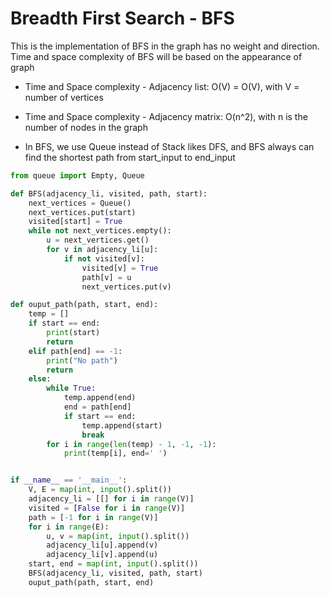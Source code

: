 # Breadth First Search - BFS
This is the implementation of BFS in the graph has no weight and direction. Time and space complexity of BFS will be based on the appearance of graph

+ Time and Space complexity - Adjacency list: O(V) = O(V), with V = number of vertices

+ Time and Space complexity - Adjacency matrix: O(n^2), with n is the number of nodes in the graph

+ In BFS, we use Queue instead of Stack likes DFS, and BFS always can find the shortest path from start_input to end_input

```python
from queue import Empty, Queue

def BFS(adjacency_li, visited, path, start):
    next_vertices = Queue()
    next_vertices.put(start)
    visited[start] = True
    while not next_vertices.empty():
        u = next_vertices.get()
        for v in adjacency_li[u]:
            if not visited[v]:
                visited[v] = True
                path[v] = u
                next_vertices.put(v) 

def ouput_path(path, start, end):
    temp = []
    if start == end:
        print(start)
        return
    elif path[end] == -1:
        print("No path")
        return 
    else:
        while True:
            temp.append(end)
            end = path[end]
            if start == end:
                temp.append(start)
                break
        for i in range(len(temp) - 1, -1, -1):
            print(temp[i], end=' ')


if __name__ == '__main__':
    V, E = map(int, input().split())
    adjacency_li = [[] for i in range(V)]
    visited = [False for i in range(V)]
    path = [-1 for i in range(V)]
    for i in range(E):
        u, v = map(int, input().split())
        adjacency_li[u].append(v)
        adjacency_li[v].append(u)
    start, end = map(int, input().split())
    BFS(adjacency_li, visited, path, start)
    ouput_path(path, start, end)
```
